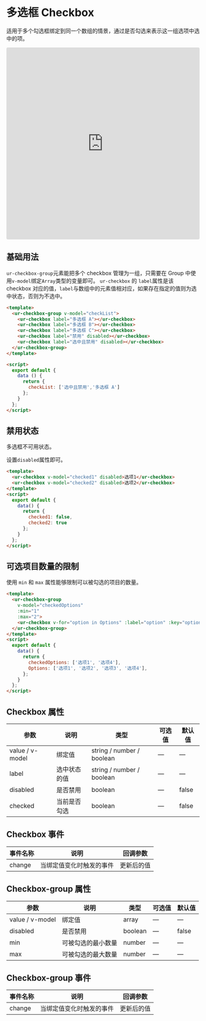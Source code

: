 <script setup>
  import CheckboxDemo from '../../src/components/checkbox.vue';
</script>
# 多选框 Checkbox
适用于多个勾选框绑定到同一个数组的情景，通过是否勾选来表示这一组选项中选中的项。

<CheckboxDemo />

<iframe src="https://codesandbox.io/embed/gifted-moser-n7fb0?fontsize=14&hidenavigation=1&module=%2Fsrc%2FApp.vue&theme=dark"
     style="width:100%; height:500px; border:0; border-radius: 4px; overflow:hidden;"
     title="gifted-moser-n7fb0"
     allow="accelerometer; ambient-light-sensor; camera; encrypted-media; geolocation; gyroscope; hid; microphone; midi; payment; usb; vr; xr-spatial-tracking"
     sandbox="allow-forms allow-modals allow-popups allow-presentation allow-same-origin allow-scripts"
   ></iframe>

## 基础用法

`ur-checkbox-group`元素能把多个 checkbox 管理为一组，只需要在 Group 中使用`v-model`绑定`Array`类型的变量即可。 `ur-checkbox` 的 `label`属性是该 checkbox 对应的值，`label`与数组中的元素值相对应，如果存在指定的值则为选中状态，否则为不选中。

```html
<template>
  <ur-checkbox-group v-model="checkList">
    <ur-checkbox label="多选框 A"></ur-checkbox>
    <ur-checkbox label="多选框 B"></ur-checkbox>
    <ur-checkbox label="多选框 C"></ur-checkbox>
    <ur-checkbox label="禁用" disabled></ur-checkbox>
    <ur-checkbox label="选中且禁用" disabled></ur-checkbox>
  </ur-checkbox-group>
</template>

<script>
  export default {
    data () {
      return {
        checkList: ['选中且禁用','多选框 A']
      };
    }
  };
</script>
```



## 禁用状态

多选框不可用状态。

设置`disabled`属性即可。

```html
<template>
  <ur-checkbox v-model="checked1" disabled>选项1</ur-checkbox>
  <ur-checkbox v-model="checked2" disabled>选项2</ur-checkbox>
</template>
<script>
  export default {
    data() {
      return {
        checked1: false,
        checked2: true
      };
    }
  };
</script>
```



## 可选项目数量的限制

使用 `min` 和 `max` 属性能够限制可以被勾选的项目的数量。

```html
<template>
  <ur-checkbox-group
    v-model="checkedOptions"
    :min="1"
    :max="2">
    <ur-checkbox v-for="option in Options" :label="option" :key="option">{{option}}</ur-checkbox>
  </ur-checkbox-group>
</template>
<script>
  export default {
    data() {
      return {
        checkedOptions: ['选项1', '选项4'],
        Options: ['选项1', '选项2', '选项3', '选项4'],
      };
    }
  };
</script>
```



## Checkbox 属性
| 参数      | 说明    | 类型      | 可选值       | 默认值   |
|---------- |-------- |---------- |-------------  |-------- |
| value / v-model | 绑定值 | string / number / boolean | — | — |
| label     | 选中状态的值 | string / number / boolean  |       —        |     —    |
| disabled  | 是否禁用    | boolean   |  — | false   |
| checked  | 当前是否勾选    | boolean   |  — | false   |

## Checkbox 事件
| 事件名称      | 说明    | 回调参数      |
|---------- |-------- |---------- |
| change  | 当绑定值变化时触发的事件 | 更新后的值 |

## Checkbox-group 属性
| 参数      | 说明    | 类型      | 可选值       | 默认值   |
|---------- |-------- |---------- |-------------  |-------- |
| value / v-model | 绑定值 | array | — | — |
| disabled  | 是否禁用    | boolean   | — | false   |
| min     | 可被勾选的最小数量 | number    |       —        |     —    |
| max     | 可被勾选的最大数量   | number    |       —        |     —    |

## Checkbox-group 事件
| 事件名称      | 说明    | 回调参数      |
|---------- |-------- |---------- |
| change  | 当绑定值变化时触发的事件 | 更新后的值 |